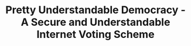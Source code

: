 ---
title: "Pretty Understandable Democracy - A Secure and Understandable Internet Voting Scheme"
collection: publications
permalink: /publications/2013-09-Pretty-Understandable-Democracy-A-Secure-and-Understandable-Internet-Voting-Scheme
venue: '8th International Conference on Availability, Reliability and Security (ARES 2013)'
pages: '198-207'
publisher: 'IEEE Computer Society'
year: '2013'
paperurl: 'https://doi.org/10.1109/ARES.2013.27'
citation: ' <b>Jurlind Budurushi</b>,  Stephan Neumann,  Maina Olembo,  Melanie Volkamer</br> 8th International Conference on Availability, Reliability and Security (ARES 2013)'
---